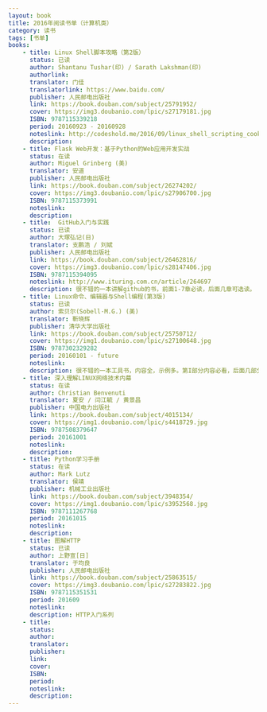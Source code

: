 ```yaml
---
layout: book
title: 2016年阅读书单（计算机类）
category: 读书
tags: [书单]
books:
    - title: Linux Shell脚本攻略（第2版）
      status: 已读 
      author: Shantanu Tushar(印) / Sarath Lakshman(印)
      authorlink:
      translator: 门佳
      translatorlink: https://www.baidu.com/
      publisher: 人民邮电出版社
      link: https://book.douban.com/subject/25791952/          
      cover: https://img3.doubanio.com/lpic/s27179181.jpg
      ISBN: 9787115339218
      period: 20160923 - 20160928
      noteslink: http://codeshold.me/2016/09/linux_shell_scripting_cookbook_1.html
      description: 
    - title: Flask Web开发：基于Python的Web应用开发实战
      status: 在读
      author: Miguel Grinberg (美)
      translator: 安道 
      publisher: 人民邮电出版社
      link: https://book.douban.com/subject/26274202/          
      cover: https://img3.doubanio.com/lpic/s27906700.jpg
      ISBN: 9787115373991
      noteslink: 
      description: 
    - title:  GitHub入门与实践 
      status: 已读
      author: 大塚弘记(日)
      translator: 支鹏浩 / 刘斌
      publisher: 人民邮电出版社
      link: https://book.douban.com/subject/26462816/
      cover: https://img3.doubanio.com/lpic/s28147406.jpg
      ISBN: 9787115394095
      noteslink: http://www.ituring.com.cn/article/264697
      description: 很不错的一本讲解github的书，前面1-7章必读，后面几章可选读。
    - title: Linux命令、编辑器与Shell编程(第3版)
      status: 已读
      author: 索贝尔(Sobell·M.G.) (美)
      translator: 靳晓辉
      publisher: 清华大学出版社
      link: https://book.douban.com/subject/25750712/
      cover: https://img1.doubanio.com/lpic/s27100648.jpg
      ISBN: 9787302329282
      period: 20160101 - future
      noteslink: 
      description: 很不错的一本工具书，内容全，示例多。第I部分内容必看，后面几部分选读，在需要深入使用时再细致阅读，如sed命令，wget命令等等
    - title: 深入理解LINUX网络技术内幕
      status: 在读
      author: Christian Benvenuti 
      translator: 夏安 / 闫江毓 / 黄景昌 
      publisher: 中国电力出版社
      link: https://book.douban.com/subject/4015134/
      cover: https://img1.doubanio.com/lpic/s4418729.jpg
      ISBN: 9787508379647
      period: 20161001
      noteslink: 
      description: 
    - title: Python学习手册
      status: 在读
      author: Mark Lutz
      translator: 侯靖 
      publisher: 机械工业出版社
      link: https://book.douban.com/subject/3948354/
      cover: https://img1.doubanio.com/lpic/s3952568.jpg
      ISBN: 9787111267768
      period: 20161015
      noteslink: 
      description: 
    - title: 图解HTTP
      status: 已读
      author: 上野宣[日]
      translator: 于均良 
      publisher: 人民邮电出版社
      link: https://book.douban.com/subject/25863515/
      cover: https://img3.doubanio.com/lpic/s27283822.jpg
      ISBN: 9787115351531
      period: 201609
      noteslink: 
      description: HTTP入门系列
    - title: 
      status: 
      author: 
      translator: 
      publisher: 
      link: 
      cover: 
      ISBN: 
      period: 
      noteslink: 
      description: 
---
```

